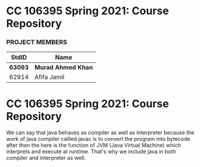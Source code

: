 # CC 106395 Spring 2021: Course Repository #
### PROJECT MEMBERS ###
StdID | Name
------------ | -------------
**63093** | **Murad Ahmed Khan** <!--this is the group leader in bold-->
62914 | Afifa Jamil

# CC 106395 Spring 2021: Course Repository #
We can say that java behaves as compiler as well as interpreter because the work of java compiler callled javac is to convert the program into bytecode after then the here is the function of JVM (Java Virtual Machine) which interprets and execute at runtime. That's why we include java in both compiler and interpreter as well.
